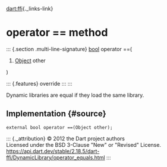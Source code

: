 [dart:ffi](../../dart-ffi/dart-ffi-library){._links-link}

operator == method
==================

::: {.section .multi-line-signature}
[bool](../../dart-core/bool-class) operator ==(

1.  [Object](../../dart-core/object-class) other

)

::: {.features}
override
:::
:::

Dynamic libraries are equal if they load the same library.

Implementation {#source}
--------------

``` {.language-dart data-language="dart"}
external bool operator ==(Object other);
```

::: {._attribution}
© 2012 the Dart project authors\
Licensed under the BSD 3-Clause \"New\" or \"Revised\" License.\
<https://api.dart.dev/stable/2.18.5/dart-ffi/DynamicLibrary/operator_equals.html>
:::
